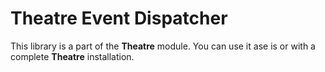 Theatre Event Dispatcher
========================

This library is a part of the **Theatre** module. You can use it ase is or with
a complete **Theatre** installation.
